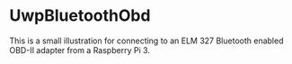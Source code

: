 # UwpBluetoothObd
This is a small illustration for connecting to an ELM 327 Bluetooth enabled OBD-II adapter from a Raspberry Pi 3.
